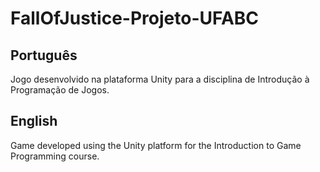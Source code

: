 # FallOfJustice-Projeto-UFABC
## Português
Jogo desenvolvido na plataforma Unity para a disciplina de Introdução à Programação de Jogos.
## English
Game developed using the Unity platform for the Introduction to Game Programming course.
